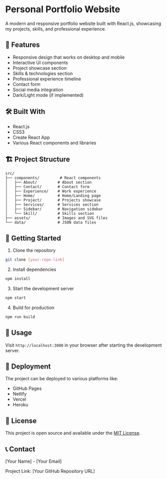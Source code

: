 # Personal Portfolio Website

A modern and responsive portfolio website built with React.js, showcasing my projects, skills, and professional experience.

## 🚀 Features

- Responsive design that works on desktop and mobile
- Interactive UI components
- Project showcase section
- Skills & technologies section
- Professional experience timeline
- Contact form
- Social media integration
- Dark/Light mode (if implemented)

## 🛠️ Built With

- React.js
- CSS3
- Create React App
- Various React components and libraries

## 🏗️ Project Structure

```
src/
├── components/         # React components
│   ├── About/         # About section
│   ├── Contact/       # Contact form
│   ├── Experience/    # Work experience
│   ├── Home/          # Home/Landing page
│   ├── Project/       # Projects showcase
│   ├── Services/      # Services section
│   ├── Sidebar/       # Navigation sidebar
│   └── Skill/         # Skills section
├── assets/            # Images and SVG files
└── data/              # JSON data files
```

## 🚦 Getting Started

1. Clone the repository
```bash
git clone [your-repo-link]
```

2. Install dependencies
```bash
npm install
```

3. Start the development server
```bash
npm start
```

4. Build for production
```bash
npm run build
```

## 📝 Usage

Visit `http://localhost:3000` in your browser after starting the development server.

## 🚀 Deployment

The project can be deployed to various platforms like:
- GitHub Pages
- Netlify
- Vercel
- Heroku

## 📄 License

This project is open source and available under the [MIT License](LICENSE).

## 📞 Contact

[Your Name] - [Your Email]

Project Link: [Your GitHub Repository URL]